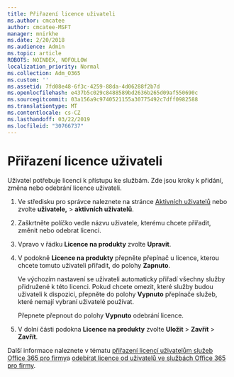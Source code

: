 ```yaml
---
title: Přiřazení licence uživateli
ms.author: cmcatee
author: cmcatee-MSFT
manager: mnirkhe
ms.date: 2/20/2018
ms.audience: Admin
ms.topic: article
ROBOTS: NOINDEX, NOFOLLOW
localization_priority: Normal
ms.collection: Adm_O365
ms.custom: ''
ms.assetid: 7fd08e48-6f3c-4259-88da-4d06288f2b7d
ms.openlocfilehash: e437b5c029c8488589bd2636b265d09af550690c
ms.sourcegitcommit: 03a156a9c9740521155a30775492c7dff0982588
ms.translationtype: MT
ms.contentlocale: cs-CZ
ms.lasthandoff: 03/22/2019
ms.locfileid: "30766737"
---
```

# <a name="how-to-assign-a-license-to-a-user"></a>Přiřazení licence uživateli

Uživatel potřebuje licenci k přístupu ke službám. Zde jsou kroky k přidání, změna nebo odebrání licence uživateli.
  
1. Ve středisku pro správce naleznete na stránce [Aktivních uživatelů](https://go.microsoft.com/fwlink/p/?linkid=834822) nebo zvolte **uživatele,** \> **aktivních uživatelů**.
    
2. Zaškrtněte políčko vedle názvu uživatele, kterému chcete přiřadit, změnit nebo odebrat licenci.
    
3. Vpravo v řádku **Licence na produkty** zvolte **Upravit**.
    
4. V podokně **Licence na produkty** přepněte přepínač u licence, kterou chcete tomuto uživateli přiřadit, do polohy **Zapnuto**. 
    
    Ve výchozím nastavení se uživateli automaticky přiřadí všechny služby přidružené k této licenci. Pokud chcete omezit, které služby budou uživateli k dispozici, přepněte do polohy **Vypnuto** přepínače služeb, které nemají vybraní uživatelé používat. 
    
    Přepnete přepnout do polohy **Vypnuto** odebrání licence. 
    
5. V dolní části podokna **Licence na produkty** zvolte **Uložit** \> **Zavřít** \> **Zavřít**.
    
Další informace naleznete v tématu [přiřazení licencí uživatelům služeb Office 365 pro firmy](https://support.office.com/article/997596b5-4173-4627-b915-36abac6786dc)a [odebírat licence od uživatelů ve službách Office 365 pro firmy](https://support.office.com/article/9b497c85-d0a4-4735-80fa-d3565bc05bd1).
  

